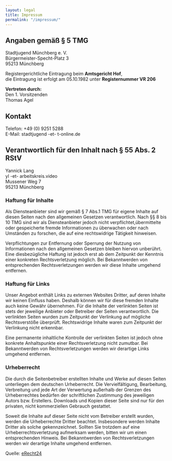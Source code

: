 ```yaml
---
layout: legal
title: Impressum
permalink: "/impressum/"
---     
```


## Angaben gemäß § 5 TMG

Stadtjugend M&uuml;nchberg e. V.\
B&uuml;rgermeister-Specht-Platz 3\
95213 M&uuml;nchberg

Registergerichtliche Eintragung beim **Amtsgericht Hof**,\
die Eintragung ist erfolgt am 05.10.1982 unter **Registernummer VR 206**

**Vertreten durch:**\
Den 1. Vorsitzenden\
Thomas Agel

## Kontakt

Telefon: +49 (0) 9251 5288\
E-Mail: stadtjugend -et- t-online.de 

## Verantwortlich für den Inhalt nach § 55 Abs. 2 RStV
Yannick Lang\
yl -et- arbeitskreis.video\
Mussener Weg 7\
95213 M&uuml;nchberg

### Haftung für Inhalte

Als Diensteanbieter sind wir gemäß § 7 Abs.1 TMG für eigene Inhalte auf 
diesen Seiten nach den allgemeinen Gesetzen verantwortlich. Nach §§ 8 bis 10 TMG sind wir als Diensteanbieter jedoch nicht verpflichtet,übermittelte oder gespeicherte fremde Informationen zu überwachen oder  nach Umständen zu forschen, die auf eine rechtswidrige Tätigkeit hinweisen. 

Verpflichtungen zur Entfernung oder Sperrung der Nutzung von Informationen nach den allgemeinen Gesetzen bleiben hiervon unberührt. Eine diesbezügliche Haftung ist jedoch erst ab dem Zeitpunkt der Kenntnis einer konkreten Rechtsverletzung möglich. Bei Bekanntwerden von entsprechenden Rechtsverletzungen werden wir diese Inhalte umgehend entfernen. 


### Haftung für Links 

Unser Angebot enthält Links zu externen Websites Dritter, auf deren Inhalte wir keinen Einfluss haben. Deshalb können wir für diese fremden Inhalte auch keine Gewähr übernehmen. Für die Inhalte der verlinkten Seiten ist stets der jeweilige Anbieter oder Betreiber der Seiten verantwortlich. Die verlinkten Seiten wurden zum Zeitpunkt der Verlinkung auf mögliche Rechtsverstöße überprüft. Rechtswidrige Inhalte waren zum Zeitpunkt der Verlinkung nicht erkennbar. 

Eine permanente inhaltliche Kontrolle der verlinkten Seiten ist jedoch ohne konkrete Anhaltspunkte einer Rechtsverletzung nicht zumutbar. Bei Bekanntwerden von Rechtsverletzungen werden wir derartige Links umgehend entfernen.


### Urheberrecht 
 
Die durch die Seitenbetreiber erstellten Inhalte und Werke auf diesen Seiten unterliegen dem deutschen Urheberrecht. Die Vervielf&auml;ltigung, Bearbeitung, Verbreitung und jede Art der Verwertung außerhalb der Grenzen des Urheberrechtes bedürfen der schriftlichen Zustimmung des jeweiligen Autors bzw. Erstellers.
Downloads und Kopien dieser Seite sind nur für den privaten, nicht kommerziellen Gebrauch gestattet. 

Soweit die Inhalte auf dieser Seite nicht vom Betreiber erstellt wurden, werden die Urheberrechte Dritter beachtet.
Insbesondere werden Inhalte Dritter als solche gekennzeichnet. Sollten Sie trotzdem auf eine Urheberrechtsverletzung aufmerksam werden, bitten wir um einen entsprechenden Hinweis. 
Bei Bekanntwerden von Rechtsverletzungen werden wir derartige Inhalte umgehend entfernen. 

Quelle:
[eRecht24](https://www.e-recht24.de) 
